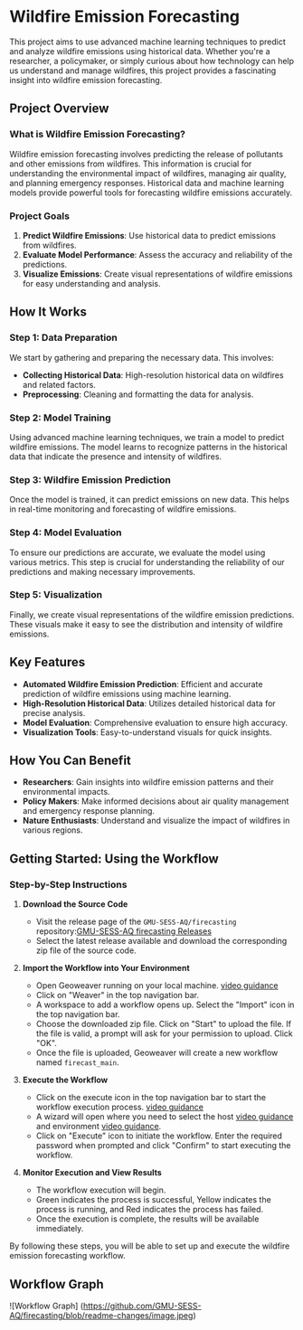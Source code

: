 # Wildfire Emission Forecasting

This project aims to use advanced machine learning techniques to predict and analyze wildfire emissions using historical data. Whether you're a researcher, a policymaker, or simply curious about how technology can help us understand and manage wildfires, this project provides a fascinating insight into wildfire emission forecasting.

## Project Overview

### What is Wildfire Emission Forecasting?

Wildfire emission forecasting involves predicting the release of pollutants and other emissions from wildfires. This information is crucial for understanding the environmental impact of wildfires, managing air quality, and planning emergency responses. Historical data and machine learning models provide powerful tools for forecasting wildfire emissions accurately.

### Project Goals

1. **Predict Wildfire Emissions**: Use historical data to predict emissions from wildfires.
2. **Evaluate Model Performance**: Assess the accuracy and reliability of the predictions.
3. **Visualize Emissions**: Create visual representations of wildfire emissions for easy understanding and analysis.

## How It Works

### Step 1: Data Preparation

We start by gathering and preparing the necessary data. This involves:

- **Collecting Historical Data**: High-resolution historical data on wildfires and related factors.
- **Preprocessing**: Cleaning and formatting the data for analysis.

### Step 2: Model Training

Using advanced machine learning techniques, we train a model to predict wildfire emissions. The model learns to recognize patterns in the historical data that indicate the presence and intensity of wildfires.

### Step 3: Wildfire Emission Prediction

Once the model is trained, it can predict emissions on new data. This helps in real-time monitoring and forecasting of wildfire emissions.

### Step 4: Model Evaluation

To ensure our predictions are accurate, we evaluate the model using various metrics. This step is crucial for understanding the reliability of our predictions and making necessary improvements.

### Step 5: Visualization

Finally, we create visual representations of the wildfire emission predictions. These visuals make it easy to see the distribution and intensity of wildfire emissions.

## Key Features

- **Automated Wildfire Emission Prediction**: Efficient and accurate prediction of wildfire emissions using machine learning.
- **High-Resolution Historical Data**: Utilizes detailed historical data for precise analysis.
- **Model Evaluation**: Comprehensive evaluation to ensure high accuracy.
- **Visualization Tools**: Easy-to-understand visuals for quick insights.

## How You Can Benefit

- **Researchers**: Gain insights into wildfire emission patterns and their environmental impacts.
- **Policy Makers**: Make informed decisions about air quality management and emergency response planning.
- **Nature Enthusiasts**: Understand and visualize the impact of wildfires in various regions.

## Getting Started: Using the Workflow

### Step-by-Step Instructions

1. **Download the Source Code**

   - Visit the release page of the `GMU-SESS-AQ/firecasting` repository:[GMU-SESS-AQ firecasting Releases](https://github.com/GMU-SESS-AQ/firecasting/releases)
   - Select the latest release available and download the corresponding zip file of the source code.

2. **Import the Workflow into Your Environment**

   - Open Geoweaver running on your local machine. [video guidance](https://youtu.be/jUd1dzi18EQ)
   - Click on "Weaver" in the top navigation bar.
   - A workspace to add a workflow opens up. Select the "Import" icon in the top navigation bar.
   - Choose the downloaded zip file. Click on "Start" to upload the file. If the file is valid, a prompt will ask for your permission to upload. Click "OK".
   - Once the file is uploaded, Geoweaver will create a new workflow named `firecast_main`.

3. **Execute the Workflow**

   - Click on the execute icon in the top navigation bar to start the workflow execution process. [video guidance](https://youtu.be/PJcMNR00QoE)
   - A wizard will open where you need to select the host [video guidance](https://youtu.be/KYiEHI0rn_o) and environment [video guidance](https://www.youtube.com/watch?v=H66AVoBBaHs).
   - Click on "Execute" icon to initiate the workflow. Enter the required password when prompted and click "Confirm" to start executing the workflow.

4. **Monitor Execution and View Results**

   - The workflow execution will begin.
   - Green indicates the process is successful, Yellow indicates the process is running, and Red indicates the process has failed.
   - Once the execution is complete, the results will be available immediately.

By following these steps, you will be able to set up and execute the wildfire emission forecasting workflow.

## Workflow Graph


![Workflow Graph] (https://github.com/GMU-SESS-AQ/firecasting/blob/readme-changes/image.jpeg)